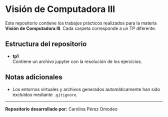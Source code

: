 # Visión de Computadora III

Este repositorio contiene los trabajos prácticos realizados para la materia **Visión de Computadora III**. Cada carpeta corresponde a un TP diferente.

## Estructura del repositorio

- **tp1**  
  Contiene un archivo jupyter con la resolución de los ejercicios.

## Notas adicionales

- Los entornos virtuales y archivos generados automáticamente han sido excluidos mediante `.gitignore`.

---

**Repositorio desarrollado por:** Carolina Pérez Omodeo
